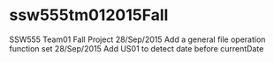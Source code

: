 # ssw555tm012015Fall
SSW555 Team01 Fall Project
28/Sep/2015 Add a general file operation function set
28/Sep/2015 Add US01 to detect date before currentDate
